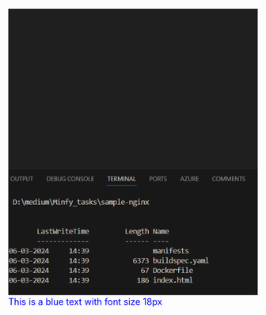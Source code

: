 ![Alt text](./images/test.png)
<span style="font-size:18px; color:blue">This is a blue text with font size 18px</span>
